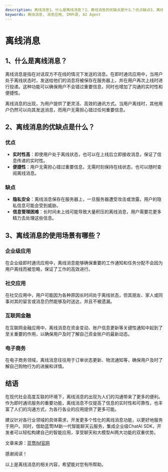 ```yaml
---
description: 离线消息1、什么是离线消息？2、离线消息的优缺点是什么？优点缺点3、离线消息的使用场景有哪些？企业级应用社交应用互联网金融电子商务结语
keywords: 离线消息, 消息应用, IM开源, AI Agent
---
```

# 离线消息

## 1、什么是离线消息？

离线消息是指在对话双方不在线的情况下发送的消息。在即时通讯应用中，当用户处于离线状态时，发送给他们的消息将被保存在服务器上，并在用户再次上线时进行投递。这种功能可以确保用户不会错过重要信息，同时也增加了沟通的实时性和便捷性。

离线消息的出现，为用户提供了更灵活、高效的通讯方式。当用户离线时，其他用户仍然可以向其发送消息，而用户无需担心错过任何重要信息。

## 2、离线消息的优缺点是什么？

### 优点
- **实时性高**：即使用户处于离线状态，也可以在上线后立即接收消息，保证了信息传递的实时性。
- **便捷性**：用户无需担心错过重要信息，无需时刻保持在线状态，也可以随时查阅离线消息。

### 缺点
- **隐私安全**：离线消息保存在服务器上，一旦服务器遭受攻击或泄露，用户的隐私信息可能会受到威胁。
- **信息管理困难**：长时间未上线可能导致大量积压的离线消息，用户需要花更多精力去处理这些信息。

## 3、离线消息的使用场景有哪些？

### 企业级应用
在企业级即时通讯应用中，离线消息能够确保重要的工作通知和任务分配不会因为用户离线而被忽略，保证了工作的高效进行。

### 社交应用
在社交应用中，用户可能因为各种原因长时间处于离线状态，但其朋友、家人或同事对其的留言或消息仍然能够及时送达，并且不被遗漏。

### 互联网金融
在互联网金融应用中，离线消息在资金变动、账户信息更新等关键性通知中起到了至关重要的作用，以确保用户及时了解自己资金账户的最新动态。

### 电子商务
在电子商务领域，离线消息往往用于订单状态更新、物流通知等，确保用户及时了解自己购物行为的进展和详情。

## 结语

在现代社会高度互联的环境下，离线消息的出现为人们的沟通带来了更多的便利。作为即时通讯服务的重要功能，离线消息不仅提高了信息的实时性和可靠性，也丰富了人们的沟通方式，为各行各业的应用提供了更多可能。

建议针对各行业领域的具体需求，开发更多个性化的离线消息功能，以更好地服务于用户。同时，借助蓝莺IM新一代智能聊天云服务，集成企业级ChatAI SDK，开发者可以轻松构建自己的智能应用，享受聊天和大模型AI两大功能的双重优势。

文章来源：[蓝莺IM官网](https://www.lanyingim.com)

感谢阅读！

以上是离线消息的相关内容，希望能对您有所帮助。